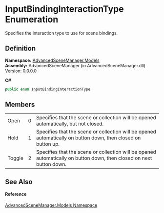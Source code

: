 # InputBindingInteractionType Enumeration


Specifies the interaction type to use for scene bindings.



## Definition
**Namespace:** <a href="N_AdvancedSceneManager_Models.md">AdvancedSceneManager.Models</a>  
**Assembly:** AdvancedSceneManager (in AdvancedSceneManager.dll) Version: 0.0.0.0

**C#**
``` C#
public enum InputBindingInteractionType
```



## Members
<table>
<tr>
<td>Open</td>
<td>0</td>
<td>Specifies that the scene or collection will be opened automatically, but not closed.</td></tr>
<tr>
<td>Hold</td>
<td>1</td>
<td>Specifies that the scene or collection will be opened automatically on button down, then closed on button up.</td></tr>
<tr>
<td>Toggle</td>
<td>2</td>
<td>Specifies that the scene or collection will be opened automatically on button down, then closed on next button down.</td></tr>
</table>

## See Also


#### Reference
<a href="N_AdvancedSceneManager_Models.md">AdvancedSceneManager.Models Namespace</a>  
